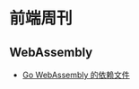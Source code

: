 # 前端周刊

## WebAssembly

* [Go WebAssembly 的依赖文件](https://github.com/golang/go/blob/release-branch.go1.11/misc/wasm/wasm_exec.js)
